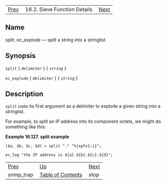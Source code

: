 |     |     |     |
| --- | --- | --- |
| [Prev](sieve.ref.snmp_trap)  | 16.2. Sieve Function Details |  [Next](sieve.ref.stop) |

<a name="sieve.ref.split"></a>
## Name

split, ec_explode — split a string into a stringlist

## Synopsis

`split` { *`delimiter`* } { *`string`* }

`ec_explode` { *`delimiter`* } { *`string`* }

<a name="idp31269856"></a>
## Description

`split` uses its first argument as a delimiter to explode a given string into a stringlist.

For example, to split an IP address into its component octets, we might do something like this:

<a name="example.split"></a>

**Example 16.127. split example**

```
($a, $b, $c, $d) = split "." "%{spfv1:i}";

ec_log "the IP address is ${a}.${b}.${c}.${d}";
```


|     |     |     |
| --- | --- | --- |
| [Prev](sieve.ref.snmp_trap)  | [Up](sieve.ref.files) |  [Next](sieve.ref.stop) |
| snmp_trap  | [Table of Contents](index) |  stop |
